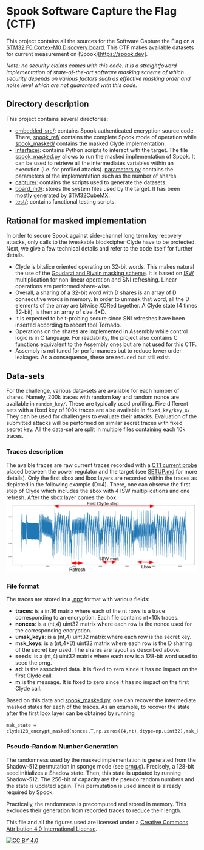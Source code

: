 # **Spook Software Capture the Flag (CTF)**
This project contains all the sources for the Software Capture the Flag on a [STM32 F0 Cortex-M0 Discovery board](https://www.st.com/en/evaluation-tools/32f0308discovery.html). This CTF makes available datasets for current measurement on (Spook)[https://spook.dev].

_Note: no security claims comes with this code. It is a straightfoward implementation of state-of-the-art software masking scheme of which security depends on various factors such as effective masking order and noise level which are not guaranteed with this code._

## Directory description
This project contains several directories:
*  [embedded_src/](embedded_src): contains Spook authenticated encryption source code. There, [spook_ref/](embedded_src/spook_ref) contains the complete Spook mode of operation while [spook_masked/](embedded_src/spook_masked) contains the masked Clyde implementation.
*  [interface/](interface/): contains Python scripts to interact with the target. The file [spook_masked.py](interface/spook_masked.py) allows to run the masked implementation of Spook. It can be used to retrieve all the intermediates variables within an execution (i.e. for profiled attacks). [parameters.py](interface/parameters.py) contains the parameters of the implementation such as the number of shares.
*  [capture/](capture/): contains the scripts used to generate the datasets.
*  [board_m0/](board/): stores the system files used by the target. It has been mostly generated by [STM32CubeMX](https://www.st.com/en/development-tools/stm32cubemx.html).
*  [test/](test/): contains functional testing scripts.

## Rational for masked implementation
In order to secure Spook against side-channel long term key recovery attacks, only calls to the tweakable blockcipher Clyde have to be protected. Next, we give a few technical details and refer to the code itself for further details.
*   Clyde is bitslice oriented operating on 32-bit words. This makes natural the use of the [Goudarzi and Rivain masking scheme](https://eprint.iacr.org/2016/264.pdf). It is based on [ISW](https://link.springer.com/chapter/10.1007/978-3-540-45146-4_27) multiplication for non-linear operation and SNI refreshing. Linear operations are performed share-wise.
*   Overall, a sharing of a 32-bit word with D shares is an array of D consecutive words in memory. In order to unmask that word, all the D elements of the array are bitwise XORed together. A Clyde state (4 times 32-bit), is then an array of size 4*D.
*   It is expected to be t-probing secure since SNI refreshes have been inserted according to recent tool Tornado.
*   Operations on the shares are implemented in Assembly while control logic is in C language. For readability, the project also contains C functions equivalent to the Assembly ones but are not used for this CTF.
*   Assembly is not tuned for performances but to reduce lower order leakages. As a consequence, these are reduced but still exist.

## Data-sets
For the challenge, various data-sets are available for each number of shares. Namely, 200k traces with random key and random nonce are available in `random_key/`. These are typically used profiling. Five different sets with a fixed key of 100k traces are also available in `fixed_key/key_X/`. They can be used for challengers to evaluate their attacks. Evaluation of the submitted attacks will be performed on similar secret traces with fixed secret key. All the data-set are split in multiple files containing each 10k traces.

### Traces description
The avaible traces are raw current traces recorded with a [CT1 current probe](https://download.tek.com/datasheet/AC_Current_Probes.pdf) placed between the power regulator and the target (see [SETUP.md](SETUP.md) for more details). Only the first sbox and lbox layers are recorded within the traces as depicted in the following example (D=4). There, one can observe the first step of Clyde which includes the sbox with 4 ISW multiplications and one refresh. After the sbox layer comes the lbox.
![traces_d4](.figs/traces_d4.png)

### File format
The traces are stored in a [.npz](https://imageio.readthedocs.io/en/stable/format_npz.html) format with various fields:
*  **traces**: is a int16 matrix where each of the nt rows is a trace corresponding to an encryption. Each file contains nt=10k traces.
*  **nonces**: is a (nt,4) uint32 matrix where each row is the nonce used for the corresponding encryption.
*  **umsk_keys**: is a (nt,4) uint32 matrix  where each row is the secret key.
*  **msk_keys**: is a (nt,4*D) uint32 matrix  where each row is the D sharing of the secret key used. The shares are layout as described above.
*  **seeds**: is a (nt,4) uint32 matrix where each row is a 128-bit word used to seed the prng.
*  **ad**: is the associated data. It is fixed to zero since it has no impact on the first Clyde call.
*  **m**:is the message. It is fixed to zero since it has no impact on the first Clyde call.


Based on this data and [spook_masked.py](interface/spook_masked.py), one can recover the intermediate masked states for each of the traces. As an example, to recover the state after the first lbox layer can be obtained by running
```
msk_state = clyde128_encrypt_masked(nonces.T,np.zeros((4,nt),dtype=np.uint32),msk_key.T,seeds.T,Nr=1,step=0)

```
### Pseudo-Random Number Generation
The randomness used by the masked implementation is generated from the Shadow-512 permutation in sponge mode (see [prng.c](embedded_src/spook_masked/prng.c)). Precisely, a 128-bit seed initializes a Shadow state. Then, this state is updated by running Shadow-512. The 256-bit of capacity are the pseudo random numbers and the state is updated again. This permutation is used since it is already required by Spook.

Practically, the randomness is precomputed and stored in memory. This excludes their generation from recorded traces to reduce their length.

This file and all the figures used are licensed under a [Creative Commons Attribution 4.0 International
License][cc-by].

[![CC BY 4.0][cc-by-image]][cc-by]

[cc-by]: http://creativecommons.org/licenses/by/4.0/
[cc-by-image]: https://i.creativecommons.org/l/by/4.0/88x31.png
[cc-by-shield]: https://img.shields.io/badge/License-CC%20BY%204.0-lightgrey.svg

